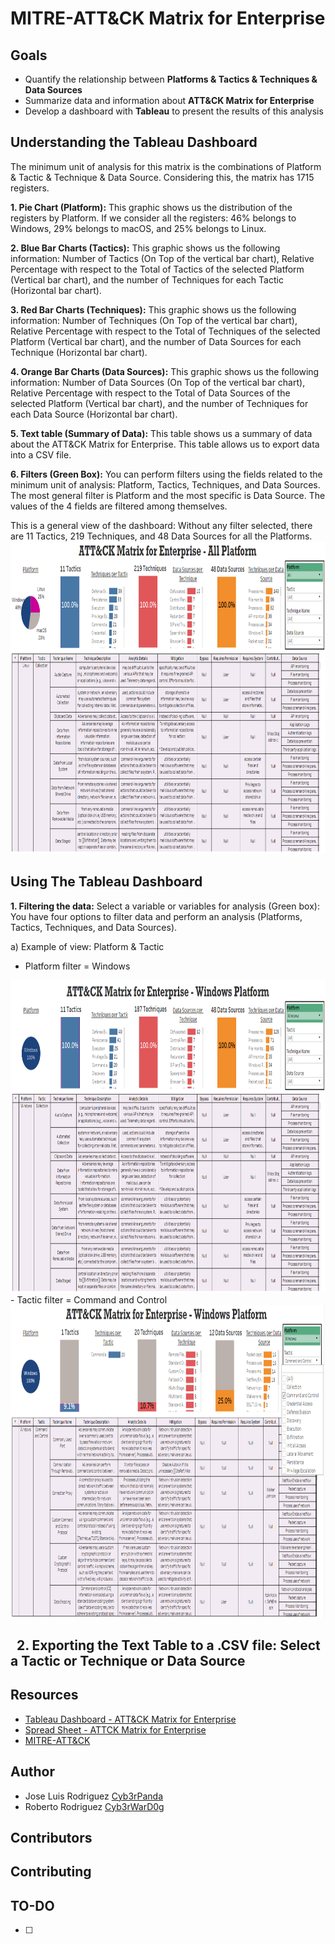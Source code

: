 # MITRE-ATT&CK Matrix for Enterprise
## Goals
- Quantify the relationship between **Platforms & Tactics & Techniques & Data Sources**
- Summarize data and information about **ATT&CK Matrix for Enterprise**
- Develop a dashboard with **Tableau** to present the results of this analysis
## Understanding the Tableau Dashboard
The minimum unit of analysis for this matrix is the combinations of Platform & Tactic & Technique & Data Source. Considering this, the matrix has 1715 registers.

**1. Pie Chart (Platform):** This graphic shows us the distribution of the registers by Platform. If we consider all the registers: 46% belongs to Windows, 29% belongs to macOS, and 25% belongs to Linux.

**2. Blue Bar Charts (Tactics):** This graphic shows us the following information: Number of Tactics (On Top of the vertical bar chart), Relative Percentage with respect to the Total of Tactics of the selected Platform (Vertical bar chart), and the number of Techniques for each Tactic (Horizontal bar chart).

**3. Red Bar Charts (Techniques):** This graphic shows us the following information: Number of Techniques (On Top of the vertical bar chart), Relative Percentage with respect to the Total of Techniques of the selected Platform (Vertical bar chart), and the number of Data Sources for each Technique (Horizontal bar chart).

**4. Orange Bar Charts (Data Sources):** This graphic shows us the following information: Number of Data Sources (On Top of the vertical bar chart), Relative Percentage with respect to the Total of Data Sources of the selected Platform (Vertical bar chart), and the number of Techniques for each Data Source (Horizontal bar chart).

**5. Text table (Summary of Data):** This table shows us a summary of data about the ATT&amp;CK Matrix for Enterprise. This table allows us to export data into a CSV file.

**6. Filters (Green Box):** You can perform filters using the fields related to the minimum unit of analysis: Platform, Tactics, Techniques, and Data Sources. The most general filter is Platform and the most specific is Data Source. The values of the 4 fields are filtered among themselves.

This is a general view of the dashboard: Without any filter selected, there are 11 Tactics, 219 Techniques, and 48 Data Sources for all the Platforms.
<img src= "Images/AllPlatforms.PNG" width="1000" height="500" >

## Using The Tableau Dashboard
**1. Filtering the data:** Select a variable or variables for analysis (Green box): You have four options to filter data and perform an analysis (Platforms, Tactics, Techniques, and Data Sources).

a) Example of view: Platform & Tactic
- Platform filter = Windows
<img src= "Images/WindowsPlatform.PNG" width="1000" height="500" >
- Tactic filter = Command and Control
<img src= "Images/WindowsPlatformTacticFilter.PNG" width="1000" height="500" >
  
  
**2. Exporting the Text Table to a .CSV file:**
Select a Tactic or Technique or Data Source
  - 

## Resources
- [Tableau Dashboard - ATT&CK Matrix for Enterprise](https://public.tableau.com/profile/cyb3rpanda#!/vizhome/MITREATTCKMatrixforEnterpriseV2/ATTCK?publish=yes)
- [Spread Sheet - ATTCK Matrix for Enterprise](https://docs.google.com/spreadsheets/d/1voZ_CdlYQHw2jgp-Ses-hW7cH5vZhSoVevBL7PvIXPQ/edit#gid=0)
- [MITRE-ATT&CK](https://attack.mitre.org/wiki/Main_Page)
## Author
- Jose Luis Rodriguez [Cyb3rPanda](https://twitter.com/Cyb3rPandaH)
- Roberto Rodriguez [Cyb3rWarD0g](https://twitter.com/Cyb3rWard0g)
## Contributors
## Contributing
## TO-DO
- [ ] 
